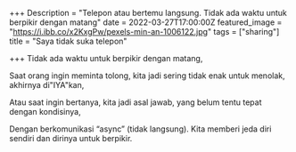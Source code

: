 +++
Description = "Telepon atau bertemu langsung. Tidak ada waktu untuk berpikir dengan matang"
date = 2022-03-27T17:00:00Z
featured_image = "https://i.ibb.co/x2KxgPw/pexels-min-an-1006122.jpg"
tags = ["sharing"]
title = "Saya tidak suka telepon"

+++
Tidak ada waktu untuk berpikir dengan matang,

Saat orang ingin meminta tolong, kita jadi sering tidak enak untuk menolak, akhirnya di"IYA"kan,

Atau saat ingin bertanya, kita jadi asal jawab, yang belum tentu tepat dengan kondisinya,

Dengan berkomunikasi “async” (tidak langsung). Kita memberi jeda diri sendiri dan dirinya untuk berpikir.